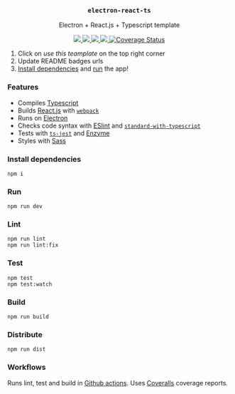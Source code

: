 <h3 align="middle"><code>electron-react-ts</code></h3>
<p align="middle">
  Electron + React.js + Typescript template
</p>
<p align="middle">
  <a href="https://github.com/ilanolkies/electron-react-ts/actions?query=workflow%3Aci">
    <img src="https://github.com/ilanolkies/electron-react-ts/workflows/ci/badge.svg" />
  </a>
  <a href="https://github.com/ilanolkies/electron-react-ts/actions?query=workflow%3ACodeQL">
    <img src="https://github.com/ilanolkies/electron-react-ts/workflows/CodeQL/badge.svg" />
  </a>
  <a href="https://lgtm.com/projects/g/ilanolkies/electron-react-ts/?mode=list">
    <img src="https://img.shields.io/lgtm/alerts/github/ilanolkies/electron-react-ts" />
  </a>
  <a href="https://lgtm.com/projects/g/ilanolkies/electron-react-ts/context:javascript">
    <img src="https://img.shields.io/lgtm/grade/javascript/github/ilanolkies/electron-react-ts" />
  </a>
  <a href='https://coveralls.io/github/ilanolkies/electron-react-ts?branch=main'>
    <img src='https://coveralls.io/repos/github/ilanolkies/electron-react-ts/badge.svg?branch=main' alt='Coverage Status' />
  </a>
</p>

1. Click on _use this teamplate_ on the top right corner
2. Update README badges urls
3. [Install dependencies](#install-dependencies) and [run](#run) the app!

### Features

- Compiles [Typescript](https://www.typescriptlang.org/)
- Builds [React.js](https://reactjs.org/) with [`webpack`](https://webpack.js.org/)
- Runs on [Electron](https://www.electronjs.org/)
- Checks code syntax with [ESlint](https://eslint.org/) and [`standard-with-typescript`](https://github.com/standard/eslint-config-standard-with-typescript)
- Tests with [`ts-jest`](https://github.com/kulshekhar/ts-jest) and [Enzyme](https://enzymejs.github.io/enzyme/)
- Styles with [Sass](https://sass-lang.com/)

### Install dependencies

```
npm i
```

### Run

```
npm run dev
```

### Lint

```
npm run lint
npm run lint:fix
```

### Test

```
npm test
npm test:watch
```

### Build

```
npm run build
```

### Distribute

```
npm run dist
```

### Workflows

Runs lint, test and build in [Github actions](https://github.com/features/actions). Uses [Coveralls](https://coveralls.io/) coverage reports.

